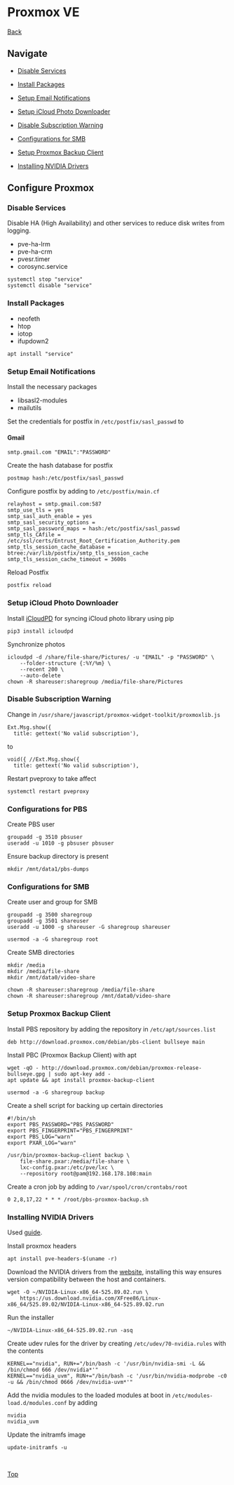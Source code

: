 # Proxmox VE

[Back](./README.md)

## Navigate

- [Disable Services](#disable-services)

- [Install Packages](#install-packages)

- [Setup Email Notifications](#setup-email-notifications)

- [Setup iCloud Photo Downloader](#setup-icloud-photo-downloader)

- [Disable Subscription Warning](#disable-subscription-warning)

- [Configurations for SMB](#configurations-for-smb)

- [Setup Proxmox Backup Client](#setup-proxmox-backup-client)

- [Installing NVIDIA Drivers](#installing-nvidia-drivers)

## Configure Proxmox

### Disable Services

Disable HA (High Availability) and other services to reduce disk writes from logging.

- pve-ha-lrm
- pve-ha-crm
- pvesr.timer
- corosync.service

```(shell)
systemctl stop "service"
systemctl disable "service"
```

### Install Packages

- neofeth
- htop
- iotop
- ifupdown2

```(shell)
apt install "service"
```

### Setup Email Notifications

Install the necessary packages

- libsasl2-modules
- mailutils

Set the credentials for postfix in ```/etc/postfix/sasl_passwd``` to

#### Gmail

```(shell)
smtp.gmail.com "EMAIL":"PASSWORD"
```

Create the hash database for postfix

```(shell)
postmap hash:/etc/postfix/sasl_passwd
```

Configure postfix by adding to ```/etc/postfix/main.cf```

```(shell)
relayhost = smtp.gmail.com:587
smtp_use_tls = yes
smtp_sasl_auth_enable = yes
smtp_sasl_security_options =
smtp_sasl_password_maps = hash:/etc/postfix/sasl_passwd
smtp_tls_CAfile = /etc/ssl/certs/Entrust_Root_Certification_Authority.pem
smtp_tls_session_cache_database = btree:/var/lib/postfix/smtp_tls_session_cache
smtp_tls_session_cache_timeout = 3600s
```

Reload Postfix

```(shell)
postfix reload
```

### Setup iCloud Photo Downloader

Install [iCloudPD](https://github.com/icloud-photos-downloader/icloud_photos_downloader) for syncing iCloud photo library using pip

```(shell)
pip3 install icloudpd
```

Synchronize photos

```(shell)
icloudpd -d /share/file-share/Pictures/ -u "EMAIL" -p "PASSWORD" \
    --folder-structure {:%Y/%m} \
    --recent 200 \
    --auto-delete
chown -R shareuser:sharegroup /media/file-share/Pictures
```

### Disable Subscription Warning

Change in ```/usr/share/javascript/proxmox-widget-toolkit/proxmoxlib.js```

```(javascript)
Ext.Msg.show({
  title: gettext('No valid subscription'),
```

to

```(javascript)
void({ //Ext.Msg.show({
  title: gettext('No valid subscription'),
```

Restart pveproxy to take affect

```(shell)
systemctl restart pveproxy
```

### Configurations for PBS

Create PBS user

```(shell)
groupadd -g 3510 pbsuser
useradd -u 1010 -g pbsuser pbsuser
```

Ensure backup directory is present

```(shell)
mkdir /mnt/data1/pbs-dumps
```

### Configurations for SMB

Create user and group for SMB

```(shell)
groupadd -g 3500 sharegroup
groupadd -g 3501 shareuser
useradd -u 1000 -g shareuser -G sharegroup shareuser

usermod -a -G sharegroup root
```

Create SMB directories

```(shell)
mkdir /media
mkdir /media/file-share
mkdir /mnt/data0/video-share

chown -R shareuser:sharegroup /media/file-share
chown -R shareuser:sharegroup /mnt/data0/video-share
```

### Setup Proxmox Backup Client

Install PBS repository by adding the repository in ```/etc/apt/sources.list```

```(shell)
deb http://download.proxmox.com/debian/pbs-client bullseye main
```

Install PBC (Proxmox Backup Client) with apt

```(shell)
wget -qO - http://download.proxmox.com/debian/proxmox-release-bullseye.gpg | sudo apt-key add -
apt update && apt install proxmox-backup-client

usermod -a -G sharegroup backup
```

Create a shell script for backing up certain directories

```(shell)
#!/bin/sh
export PBS_PASSWORD="PBS_PASSWORD"
export PBS_FINGERPRINT="PBS_FINGERPRINT"
export PBS_LOG="warn"
export PXAR_LOG="warn"

/usr/bin/proxmox-backup-client backup \
    file-share.pxar:/media/file-share \
    lxc-config.pxar:/etc/pve/lxc \
    --repository root@pam@192.168.178.108:main
```

Create a cron job by adding to ```/var/spool/cron/crontabs/root```

```(shell)
0 2,8,17,22 * * * /root/pbs-proxmox-backup.sh
```

### Installing NVIDIA Drivers

Used [guide](https://theorangeone.net/posts/lxc-nvidia-gpu-passthrough/).

Install proxmox headers

```(shell)
apt install pve-headers-$(uname -r)
```

Download the NVIDIA drivers from the [website](https://www.nvidia.com/en-us/drivers/unix/), installing this way ensures version compatibility between the host and containers.

```(shell)
wget -O ~/NVIDIA-Linux-x86_64-525.89.02.run \
    https://us.download.nvidia.com/XFree86/Linux-x86_64/525.89.02/NVIDIA-Linux-x86_64-525.89.02.run
```

Run the installer

```(shell)
~/NVIDIA-Linux-x86_64-525.89.02.run -asq
```

Create udev rules for the driver by creating ```/etc/udev/70-nvidia.rules``` with the contents

```(shell)
KERNEL=="nvidia", RUN+="/bin/bash -c '/usr/bin/nvidia-smi -L && /bin/chmod 666 /dev/nvidia*'"
KERNEL=="nvidia_uvm", RUN+="/bin/bash -c '/usr/bin/nvidia-modprobe -c0 -u && /bin/chmod 0666 /dev/nvidia-uvm*'"
```

Add the nvidia modules to the loaded modules at boot in ```/etc/modules-load.d/modules.conf``` by adding

```(shell)
nvidia
nvidia_uvm
```

Update the initramfs image

```(shell)
update-initramfs -u
```

</br>

[Top](#proxmox-ve)
